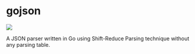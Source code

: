 # gojson

![](https://github.com/rhaeguard/gojson/actions/workflows/go.yml/badge.svg)

A JSON parser written in Go using Shift-Reduce Parsing technique without any parsing table.
